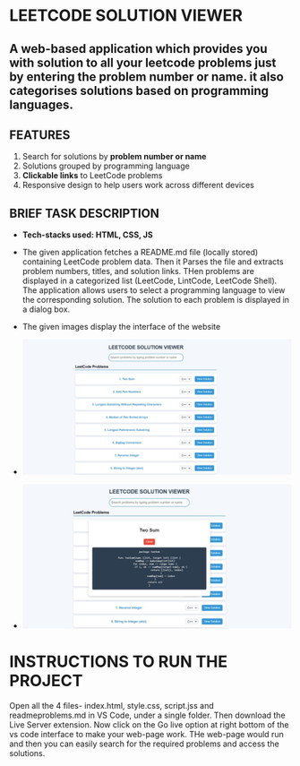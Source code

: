 # LEETCODE SOLUTION VIEWER
## **A web-based application** which provides you with solution to all your leetcode problems just by entering the problem number or name. it also categorises solutions based on programming languages.

## **FEATURES**
1. Search for solutions by **problem number or name**
2. Solutions grouped by programming language
3. **Clickable links** to LeetCode problems
4. Responsive design to help users work across different devices

## **BRIEF TASK DESCRIPTION**
- **Tech-stacks used: HTML, CSS, JS**
- The given application fetches a README.md file (locally stored) containing LeetCode problem data. Then it Parses the file and extracts problem numbers, titles, and solution links. THen problems are displayed in a categorized list (LeetCode, LintCode, LeetCode Shell).
The application allows users to select a programming language to view the corresponding solution. The solution to each problem is displayed in a dialog box.


- The given images display the interface of the website

- ![pic1](pic1.jpg)

- ![pic2](pic2.jpg)


# **INSTRUCTIONS TO RUN THE PROJECT**
Open all the 4 files- index.html, style.css, script.jss and readmeproblems.md in VS Code, under a single folder. Then download the Live Server extension. Now click on the Go live option at right bottom of the vs code interface to make your web-page work. THe web-page would run and then you can easily search for the required problems and access the solutions.